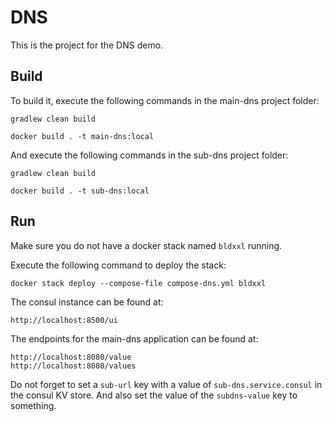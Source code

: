 # DNS

This is the project for the DNS demo. 


## Build

To build it, execute the following commands in the main-dns project folder:

```
gradlew clean build
```
```
docker build . -t main-dns:local
```

And execute the following commands in the sub-dns project folder:

```
gradlew clean build
```
```
docker build . -t sub-dns:local
```

## Run

Make sure you do not have a docker stack named `bldxxl` running.

Execute the following command to deploy the stack:

```
docker stack deploy --compose-file compose-dns.yml bldxxl
```

The consul instance can be found at:

```
http://localhost:8500/ui
```

The endpoints for the main-dns application can be found at:

```
http://localhost:8080/value
http://localhost:8080/values
```

Do not forget to set a `sub-url` key with a value of `sub-dns.service.consul` in the consul KV store.
And also set the value of the `subdns-value` key to something.
